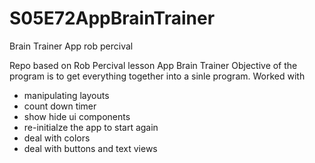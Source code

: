 # S05E72AppBrainTrainer
Brain Trainer App rob percival

Repo based on Rob Percival lesson App Brain Trainer
Objective of the program is to get everything together into a sinle program.
Worked with
- manipulating layouts
- count down timer
- show hide ui components
- re-initialze the app to start again
- deal with colors
- deal with buttons and text views
